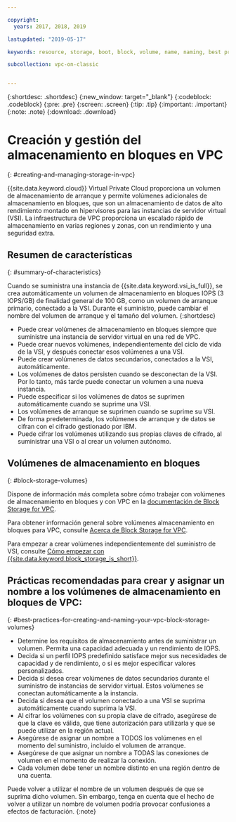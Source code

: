 ```yaml
---

copyright:
  years: 2017, 2018, 2019

lastupdated: "2019-05-17"

keywords: resource, storage, boot, block, volume, name, naming, best practices

subcollection: vpc-on-classic


---
```


{:shortdesc: .shortdesc}
{:new_window: target="_blank"}
{:codeblock: .codeblock}
{:pre: .pre}
{:screen: .screen}
{:tip: .tip}
{:important: .important}
{:note: .note}
{:download: .download}

# Creación y gestión del almacenamiento en bloques en VPC
{: #creating-and-managing-storage-in-vpc}

{{site.data.keyword.cloud}} Virtual Private Cloud proporciona un volumen de almacenamiento de arranque y permite volúmenes adicionales de almacenamiento en bloques, que son un almacenamiento de datos de alto rendimiento montado en hipervisores para las instancias de servidor virtual (VSI). La infraestructura de VPC proporciona un escalado rápido de almacenamiento en varias regiones y zonas, con un rendimiento y una seguridad extra.

## Resumen de características
{: #summary-of-characteristics}

Cuando se suministra una instancia de {{site.data.keyword.vsi_is_full}}, se crea automáticamente un volumen de almacenamiento en bloques IOPS (3 IOPS/GB) de finalidad general de 100 GB, como un volumen de arranque primario, conectado a la VSI. 
Durante el suministro, puede cambiar el nombre del volumen de arranque y el tamaño del volumen.
{:shortdesc}

* Puede crear volúmenes de almacenamiento en bloques siempre que suministre una instancia de servidor virtual en una red de VPC.  
* Puede crear nuevos volúmenes, independientemente del ciclo de vida de la VSI, y después conectar esos volúmenes a una VSI.
* Puede crear volúmenes de datos secundarios, conectados a la VSI, automáticamente. 
* Los volúmenes de datos persisten cuando se desconectan de la VSI. Por lo tanto, más tarde puede conectar un volumen a una nueva instancia. 
* Puede especificar si los volúmenes de datos se suprimen automáticamente cuando se suprime una VSI.  
* Los volúmenes de arranque se suprimen cuando se suprime su VSI.
* De forma predeterminada, los volúmenes de arranque y de datos se cifran con el cifrado gestionado por IBM. 
* Puede cifrar los volúmenes utilizando sus propias claves de cifrado, al suministrar una VSI o al crear un volumen autónomo.


## Volúmenes de almacenamiento en bloques
{: #block-storage-volumes}

Dispone de información más completa sobre cómo trabajar con volúmenes de almacenamiento en bloques y con VPC en la [documentación de Block Storage for VPC](/docs/vpc-on-classic-block-storage?topic=vpc-on-classic-block-storage-block-storage-getting-started).

Para obtener información general sobre volúmenes almacenamiento en bloques para VPC, consulte [Acerca de Block Storage for VPC](/docs/vpc-on-classic-block-storage?topic=vpc-on-classic-block-storage-block-storage-about). 

Para empezar a crear volúmenes independientemente del suministro de VSI, consulte [Cómo empezar con {{site.data.keyword.block_storage_is_short}}](/docs/infrastructure/block-storage-is?topicid=block-storage-is-block-storage-getting-started).



## Prácticas recomendadas para crear y asignar un nombre a los volúmenes de almacenamiento en bloques de VPC:
{: #best-practices-for-creating-and-naming-your-vpc-block-storage-volumes}

* Determine los requisitos de almacenamiento antes de suministrar un volumen. Permita una capacidad adecuada y un rendimiento de IOPS.
* Decida si un perfil IOPS predefinido satisface mejor sus necesidades de capacidad y de rendimiento, o si es mejor especificar valores personalizados.
* Decida si desea crear volúmenes de datos secundarios durante el suministro de instancias de servidor virtual. Estos volúmenes se conectan automáticamente a la instancia.
* Decida si desea que el volumen conectado a una VSI se suprima automáticamente cuando suprima la VSI.
* Al cifrar los volúmenes con su propia clave de cifrado, asegúrese de que la clave es válida, que tiene autorización para utilizarla y que se puede utilizar en la región actual.
* Asegúrese de asignar un nombre a TODOS los volúmenes en el momento del suministro, incluido el volumen de arranque.
* Asegúrese de que asignar un nombre a TODAS las conexiones de volumen en el momento de realizar la conexión.
* Cada volumen debe tener un nombre distinto en una región dentro de una cuenta.

Puede volver a utilizar el nombre de un volumen después de que se suprima dicho volumen. Sin embargo, tenga en cuenta que el hecho de volver a utilizar un nombre de volumen podría provocar confusiones a efectos de facturación.
{:note}
